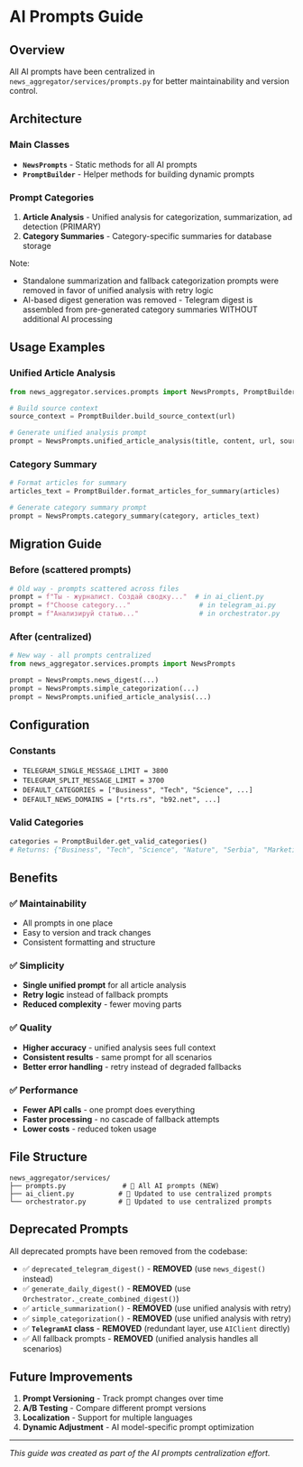 # AI Prompts Guide

## Overview

All AI prompts have been centralized in `news_aggregator/services/prompts.py` for better maintainability and version control.

## Architecture

### Main Classes

- **`NewsPrompts`** - Static methods for all AI prompts
- **`PromptBuilder`** - Helper methods for building dynamic prompts

### Prompt Categories

1. **Article Analysis** - Unified analysis for categorization, summarization, ad detection (PRIMARY)
2. **Category Summaries** - Category-specific summaries for database storage

Note: 
- Standalone summarization and fallback categorization prompts were removed in favor of unified analysis with retry logic
- AI-based digest generation was removed - Telegram digest is assembled from pre-generated category summaries WITHOUT additional AI processing

## Usage Examples

### Unified Article Analysis
```python
from news_aggregator.services.prompts import NewsPrompts, PromptBuilder

# Build source context
source_context = PromptBuilder.build_source_context(url)

# Generate unified analysis prompt
prompt = NewsPrompts.unified_article_analysis(title, content, url, source_context)
```

### Category Summary
```python
# Format articles for summary
articles_text = PromptBuilder.format_articles_for_summary(articles)

# Generate category summary prompt
prompt = NewsPrompts.category_summary(category, articles_text)
```

## Migration Guide

### Before (scattered prompts)
```python
# Old way - prompts scattered across files
prompt = f"Ты - журналист. Создай сводку..."  # in ai_client.py
prompt = f"Choose category..."                 # in telegram_ai.py  
prompt = f"Анализируй статью..."               # in orchestrator.py
```

### After (centralized)
```python
# New way - all prompts centralized
from news_aggregator.services.prompts import NewsPrompts

prompt = NewsPrompts.news_digest(...)
prompt = NewsPrompts.simple_categorization(...)
prompt = NewsPrompts.unified_article_analysis(...)
```

## Configuration

### Constants
- `TELEGRAM_SINGLE_MESSAGE_LIMIT = 3800`
- `TELEGRAM_SPLIT_MESSAGE_LIMIT = 3700`
- `DEFAULT_CATEGORIES = ["Business", "Tech", "Science", ...]`
- `DEFAULT_NEWS_DOMAINS = ["rts.rs", "b92.net", ...]`

### Valid Categories
```python
categories = PromptBuilder.get_valid_categories()
# Returns: {"Business", "Tech", "Science", "Nature", "Serbia", "Marketing", "Other"}
```

## Benefits

### ✅ Maintainability
- All prompts in one place
- Easy to version and track changes
- Consistent formatting and structure

### ✅ Simplicity  
- **Single unified prompt** for all article analysis
- **Retry logic** instead of fallback prompts
- **Reduced complexity** - fewer moving parts

### ✅ Quality
- **Higher accuracy** - unified analysis sees full context
- **Consistent results** - same prompt for all scenarios
- **Better error handling** - retry instead of degraded fallbacks

### ✅ Performance
- **Fewer API calls** - one prompt does everything
- **Faster processing** - no cascade of fallback attempts
- **Lower costs** - reduced token usage

## File Structure

```
news_aggregator/services/
├── prompts.py              # 📝 All AI prompts (NEW)
├── ai_client.py           # 🔄 Updated to use centralized prompts
└── orchestrator.py        # 🔄 Updated to use centralized prompts
```

## Deprecated Prompts

All deprecated prompts have been removed from the codebase:

- ✅ `deprecated_telegram_digest()` - **REMOVED** (use `news_digest()` instead)  
- ✅ `generate_daily_digest()` - **REMOVED** (use `Orchestrator._create_combined_digest()`)
- ✅ `article_summarization()` - **REMOVED** (use unified analysis with retry)
- ✅ `simple_categorization()` - **REMOVED** (use unified analysis with retry)
- ✅ **`TelegramAI` class** - **REMOVED** (redundant layer, use `AIClient` directly)
- ✅ All fallback prompts - **REMOVED** (unified analysis handles all scenarios)

## Future Improvements

1. **Prompt Versioning** - Track prompt changes over time
2. **A/B Testing** - Compare different prompt versions
3. **Localization** - Support for multiple languages
4. **Dynamic Adjustment** - AI model-specific prompt optimization

---

*This guide was created as part of the AI prompts centralization effort.*
